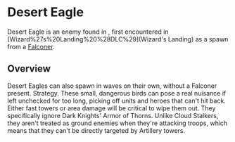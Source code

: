 # Desert Eagle

Desert Eagle is an enemy found in , first encountered in [Wizard%27s%20Landing%20%28DLC%29](Wizard's Landing) as a spawn from a [Falconer](Falconer).
## Overview

Desert Eagles can also spawn in waves on their own, without a Falconer present.
Strategy.
These small, dangerous birds can pose a real nuisance if left unchecked for too long, picking off units and heroes that can't hit back. Either fast towers or area damage will be critical to wipe them out. They specifically ignore Dark Knights' Armor of Thorns. Unlike Cloud Stalkers, they aren't treated as ground enemies when they're attacking troops, which means that they can't be directly targeted by Artillery towers.